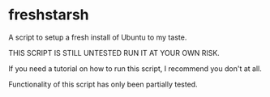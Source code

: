 # freshstarsh
A script to setup a fresh install of Ubuntu to my taste.

THIS SCRIPT IS STILL UNTESTED RUN IT AT YOUR OWN RISK.

If you need a tutorial on how to run this script, I recommend you don't at all.

Functionality of this script has only been partially tested. 
